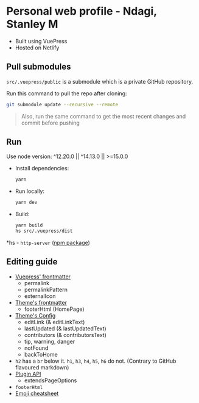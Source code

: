 # Personal web profile - Ndagi, Stanley M

- Built using VuePress
- Hosted on Netlify

## Pull submodules

`src/.vuepress/public` is a submodule which is a private GitHub repository.

Run this command to pull the repo after cloning:

```bash
git submodule update --recursive --remote
```

> Also, run the same command to get the most recent changes and commit before pushing

## Run

Use node version: ^12.20.0 || ^14.13.0 || >=15.0.0

- Install dependencies:

  ```bash
  yarn
  ```

- Run locally:

  ```bash
  yarn dev
  ```

- Build:

  ```bash
  yarn build
  hs src/.vuepress/dist
  ```

*hs - `http-server` ([npm package](https://www.npmjs.com/package/http-server))

## Editing guide

- [Vuepress' frontmatter](https://vuepress.github.io/reference/frontmatter.html)
  - permalink
  - permalinkPattern
  - externalIcon
- [Theme's frontmatter](https://vuepress.github.io/reference/default-theme/frontmatter.html)
  - footerHtml (HomePage)
- [Theme's Config](https://vuepress.github.io/reference/default-theme/config.html#locale-config)
  - editLink (& editLinkText)
  - lastUpdated (& lastUpdatedText)
  - contributors (& contributorsText)
  - tip, warning, danger
  - notFound
  - backToHome
- `h2` has a `br` below it. `h1`, `h3`, `h4`, `h5`, `h6` do not. (Contrary to GitHub flavoured markdown)
- [Plugin API](https://vuepress.github.io/reference/plugin-api.html)
  - extendsPageOptions
- `footerHtml`
- [Emoji cheatsheet](https://github.com/ikatyang/emoji-cheat-sheet)
